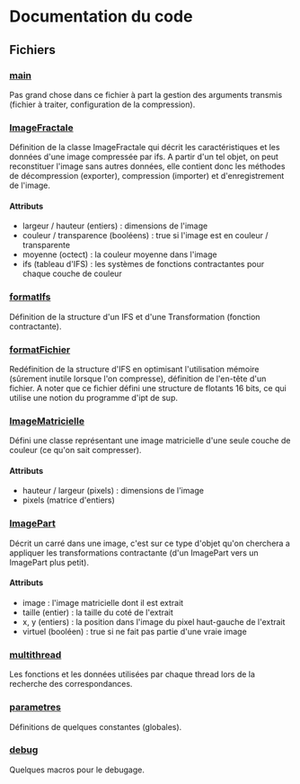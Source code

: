 # Documentation du code

## Fichiers

### [main](https://github.com/remi100756/Compression-Fractale/blob/master/code/main.cpp)

Pas grand chose dans ce fichier à part la gestion des arguments transmis (fichier à traiter, configuration de la compression).

### [ImageFractale](https://github.com/remi100756/Compression-Fractale/blob/master/code/ImageFractale.h)

Définition de la classe ImageFractale qui décrit les caractéristiques et les données d'une image compressée par ifs. A partir d'un tel objet, on peut reconstituer l'image sans autres données, elle contient donc les méthodes de décompression (exporter), compression (importer) et d'enregistrement de l'image.

#### Attributs

- largeur / hauteur (entiers) : dimensions de l'image
- couleur / transparence (booléens) : true si l'image est en couleur / transparente
- moyenne (octect) : la couleur moyenne dans l'image
- ifs (tableau d'IFS) : les systèmes de fonctions contractantes pour chaque couche de couleur

### [formatIfs](https://github.com/remi100756/Compression-Fractale/blob/master/code/formatIfs.h)

Définition de la structure d'un IFS et d'une Transformation (fonction contractante).

### [formatFichier](https://github.com/remi100756/Compression-Fractale/blob/master/code/formatFichier.h)

Redéfinition de la structure d'IFS en optimisant l'utilisation mémoire (sûrement inutile lorsque l'on compresse), définition de l'en-tête d'un fichier.
A noter que ce fichier défini une structure de flotants 16 bits, ce qui utilise une notion du programme d'ipt de sup.

### [ImageMatricielle](https://github.com/remi100756/Compression-Fractale/blob/master/code/ImageMatricielle.h)

Défini une classe représentant une image matricielle d'une seule couche de couleur (ce qu'on sait compresser).

#### Attributs

- hauteur / largeur (pixels) : dimensions de l'image
- pixels (matrice d'entiers)

### [ImagePart](https://github.com/remi100756/Compression-Fractale/blob/master/code/ImagePart.h)

Décrit un carré dans une image, c'est sur ce type d'objet qu'on cherchera a appliquer les transformations contractante (d'un ImagePart vers un ImagePart plus petit).

#### Attributs

- image : l'image matricielle dont il est extrait
- taille (entier) : la taille du coté de l'extrait
- x, y (entiers) : la position dans l'image du pixel haut-gauche de l'extrait
- virtuel (booléen) : true si ne fait pas partie d'une vraie image

### [multithread](https://github.com/remi100756/Compression-Fractale/blob/master/code/multithread.h)

Les fonctions et les données utilisées par chaque thread lors de la recherche des correspondances.

### [parametres](https://github.com/remi100756/Compression-Fractale/blob/master/code/parametres.cpp)

Définitions de quelques constantes (globales). 

### [debug](https://github.com/remi100756/Compression-Fractale/blob/master/code/debug.h)

Quelques macros pour le debugage.
